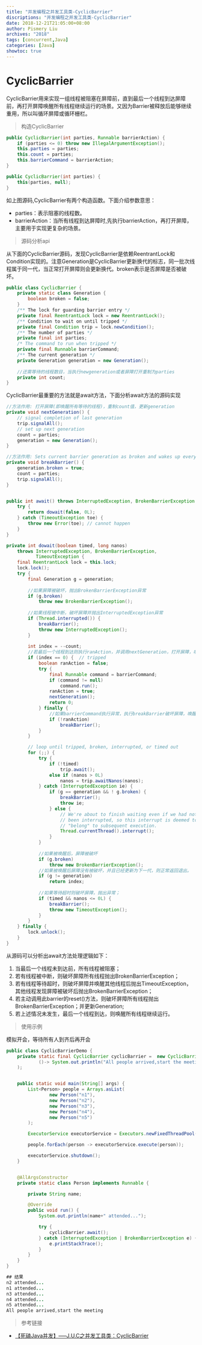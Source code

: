 ```yaml
---
title: "并发编程之并发工具类-CyclicBarrier"
discriptions: "并发编程之并发工具类-CyclicBarrier"
date: 2018-12-21T21:05:00+08:00
author: Pismery Liu
archives: "2018"
tags: [concurrent,Java]
categories: [Java]
showtoc: true
---
```

<!--more-->

# CyclicBarrier

CyclicBarrier用来实现一组线程被阻塞在屏障前，直到最后一个线程到达屏障前，再打开屏障唤醒所有线程继续运行的场景。又因为Barrier被释放后能够继续重用，所以叫循环屏障或循环栅栏。

> 构造CyclicBarrier

```Java
public CyclicBarrier(int parties, Runnable barrierAction) {
    if (parties <= 0) throw new IllegalArgumentException();
    this.parties = parties;
    this.count = parties;
    this.barrierCommand = barrierAction;
}

public CyclicBarrier(int parties) {
    this(parties, null);
}
```

如上图源码,CyclicBarrier有两个构造函数。下面介绍参数意思：

- parties：表示阻塞的线程数。
- barrierAction：当所有线程到达屏障时,先执行barrierAction，再打开屏障，主要用于实现更复杂的场景。


> 源码分析api

从下面的CyclicBarrier源码，发现CyclicBarrier是依赖ReentrantLock和Condition实现的。注意Generation是CyclicBarrier更新换代的标志，同一批次线程属于同一代，当正常打开屏障则会更新换代。broken表示是否屏障是否被破坏。

```Java
public class CyclicBarrier {
    private static class Generation {
        boolean broken = false;
    }
    /** The lock for guarding barrier entry */
    private final ReentrantLock lock = new ReentrantLock();
    /** Condition to wait on until tripped */
    private final Condition trip = lock.newCondition();
    /** The number of parties */
    private final int parties;
    /* The command to run when tripped */
    private final Runnable barrierCommand;
    /** The current generation */
    private Generation generation = new Generation();
    
    //还需等待的线程数目，当执行newgeneration或者屏障打开重制为parties
    private int count;
}
```

CyclicBarrier最重要的方法就是await方法，下面分析await方法的源码实现

```Java
//方法作用: 打开屏障(即唤醒所有等待的线程)，重制count值，更新generation
private void nextGeneration() {
    // signal completion of last generation
    trip.signalAll();
    // set up next generation
    count = parties;
    generation = new Generation();
}

//方法作用: Sets current barrier generation as broken and wakes up everyone
private void breakBarrier() {
    generation.broken = true;
    count = parties;
    trip.signalAll();
}


public int await() throws InterruptedException, BrokenBarrierException {
    try {
        return dowait(false, 0L);
    } catch (TimeoutException toe) {
        throw new Error(toe); // cannot happen
    }
}

private int dowait(boolean timed, long nanos)
    throws InterruptedException, BrokenBarrierException,
           TimeoutException {
    final ReentrantLock lock = this.lock;
    lock.lock();
    try {
        final Generation g = generation;
        
        //如果屏障被破坏，抛出BrokenBarrierException异常
        if (g.broken)
            throw new BrokenBarrierException();
        
        //如果线程被中断，破坏屏障并抛出InterruptedException异常
        if (Thread.interrupted()) {
            breakBarrier();
            throw new InterruptedException();
        }
        
        int index = --count;
        //若最后一个线程到达则执行ranAction，并调用nextGeneration，打开屏障，唤醒所有线程运行。
        if (index == 0) {  // tripped
            boolean ranAction = false;
            try {
                final Runnable command = barrierCommand;
                if (command != null)
                    command.run();
                ranAction = true;
                nextGeneration();
                return 0;
            } finally {
                //如果barrierCommand执行异常，执行breakBarrier破坏屏障，唤醒所有等待线程，
                if (!ranAction)
                    breakBarrier();
            }
        }

        // loop until tripped, broken, interrupted, or timed out
        for (;;) {
            try {
                if (!timed)
                    trip.await();
                else if (nanos > 0L)
                    nanos = trip.awaitNanos(nanos);
            } catch (InterruptedException ie) {
                if (g == generation && ! g.broken) {
                    breakBarrier();
                    throw ie;
                } else {
                    // We're about to finish waiting even if we had not
                    // been interrupted, so this interrupt is deemed to
                    // "belong" to subsequent execution.
                    Thread.currentThread().interrupt();
                }
            }
            
            //如果被唤醒后，屏障被破坏
            if (g.broken)     
                throw new BrokenBarrierException();
            //如果被唤醒后屏障没有被破坏，并且已经更新为下一代，则正常返回退出。
            if (g != generation) 
                return index;
            
            //如果等待超时则破坏屏障，抛出异常；
            if (timed && nanos <= 0L) {
                breakBarrier();
                throw new TimeoutException();
            }
        }
    } finally {
        lock.unlock();
    }
}
```

从源码可以分析出await方法处理逻辑如下：

1. 当最后一个线程未到达前，所有线程被阻塞；
2. 若有线程被中断，则破坏屏障所有线程抛出BrokenBarrierException；
3. 若有线程等待超时，则破坏屏障并唤醒其他线程后抛出TimeoutException，其他线程发现屏障被破坏后抛出BrokenBarrierException；
4. 若主动调用此barrier的reset()方法，则破坏屏障所有线程抛出BrokenBarrierException；并更新Generation;
5. 若上述情况未发生，最后一个线程到达，则唤醒所有线程继续运行。


> 使用示例

模拟开会，等待所有人到齐后再开会

```Java
public class CyclicBarrierDemo {
    private static final CyclicBarrier cyclicBarrier =  new CyclicBarrier(5,
            ()-> System.out.println("All people arrived,start the meeting")
    );


    public static void main(String[] args) {
        List<Person> people = Arrays.asList(
                new Person("n1"),
                new Person("n2"),
                new Person("n3"),
                new Person("n4"),
                new Person("n5")
        );

        ExecutorService executorService = Executors.newFixedThreadPool(5);

        people.forEach(person -> executorService.execute(person));

        executorService.shutdown();
    }


    @AllArgsConstructor
    private static class Person implements Runnable {

        private String name;

        @Override
        public void run() {
            System.out.println(name+" attended...");

            try {
                cyclicBarrier.await();
            } catch (InterruptedException | BrokenBarrierException e) {
                e.printStackTrace();
            }
        }
    }
}

## 结果
n2 attended...
n1 attended...
n3 attended...
n4 attended...
n5 attended...
All people arrived,start the meeting
```

> 参考链接

- [【死磕Java并发】—–J.U.C之并发工具类：CyclicBarrier](http://cmsblogs.com/?p=2241)